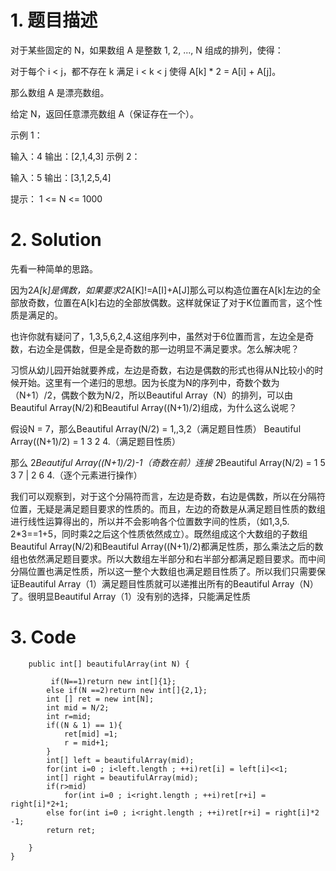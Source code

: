 # 1. 题目描述
对于某些固定的 N，如果数组 A 是整数 1, 2, ..., N 组成的排列，使得：

对于每个 i < j，都不存在 k 满足 i < k < j 使得 A[k] * 2 = A[i] + A[j]。

那么数组 A 是漂亮数组。


给定 N，返回任意漂亮数组 A（保证存在一个）。


示例 1：

输入：4
输出：[2,1,4,3]
示例 2：

输入：5
输出：[3,1,2,5,4]
 

提示：
1 <= N <= 1000
# 2. Solution
先看一种简单的思路。

   因为2*A[k]是偶数，如果要求2*A[K]!=A[I]+A[J]那么可以构造位置在A[k]左边的全部放奇数，位置在A[k]右边的全部放偶数。这样就保证了对于K位置而言，这个性质是满足的。

也许你就有疑问了，1,3,5,6,2,4.这组序列中，虽然对于6位置而言，左边全是奇数，右边全是偶数，但是全是奇数的那一边明显不满足要求。怎么解决呢？

   习惯从幼儿园开始就要养成，左边是奇数，右边是偶数的形式也得从N比较小的时候开始。这里有一个递归的思想。因为长度为N的序列中，奇数个数为（N+1）/2，偶数个数为N/2，所以Beautiful Array（N）的排列，可以由Beautiful Array(N/2)和Beautiful Array((N+1)/2)组成，为什么这么说呢？

假设N  = 7，那么Beautiful Array(N/2) = 1,,3,2（满足题目性质）  Beautiful Array((N+1)/2) = 1 3  2  4.（满足题目性质）

那么 2*Beautiful Array((N+1)/2)-1（奇数在前）连接  2*Beautiful Array(N/2) = 1  5  3  7 | 2  6  4.（逐个元素进行操作）

   我们可以观察到，对于这个分隔符而言，左边是奇数，右边是偶数，所以在分隔符位置，无疑是满足题目要求的性质的。而且，左边的奇数是从满足题目性质的数组进行线性运算得出的，所以并不会影响各个位置数字间的性质，（如1,3,5. 2*3==1+5，同时乘2之后这个性质依然成立）。既然组成这个大数组的子数组Beautiful Array(N/2)和Beautiful Array((N+1)/2)都满足性质，那么乘法之后的数组也依然满足题目要求。所以大数组左半部分和右半部分都满足题目要求。而中间分隔位置也满足性质，所以这一整个大数组也满足题目性质了。所以我们只需要保证Beautiful Array（1）满足题目性质就可以递推出所有的Beautiful Array（N）了。很明显Beautiful Array（1）没有别的选择，只能满足性质

# 3. Code
```class Solution {
    public int[] beautifulArray(int N) {
        
         if(N==1)return new int[]{1};
        else if(N ==2)return new int[]{2,1};
        int [] ret = new int[N];
        int mid = N/2;
        int r=mid;
        if((N & 1) == 1){
        	ret[mid] =1;
        	r = mid+1;
        }
        int[] left = beautifulArray(mid);
        for(int i=0 ; i<left.length ; ++i)ret[i] = left[i]<<1;
        int[] right = beautifulArray(mid);
        if(r>mid)
        	for(int i=0 ; i<right.length ; ++i)ret[r+i] = right[i]*2+1;
        else for(int i=0 ; i<right.length ; ++i)ret[r+i] = right[i]*2 -1;
        return ret;

    }
}
```